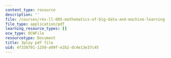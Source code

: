 ```yaml
---
content_type: resource
description: ''
file: /courses/res-ll-005-mathematics-of-big-data-and-machine-learning-january-iap-2020/4f3387011250a09fe2b2dc4e13e37c45_WkYdi40yNwY.pdf
file_type: application/pdf
learning_resource_types: []
ocw_type: OCWFile
resourcetype: Document
title: 3play pdf file
uid: 4f338701-1250-a09f-e2b2-dc4e13e37c45
---
```

